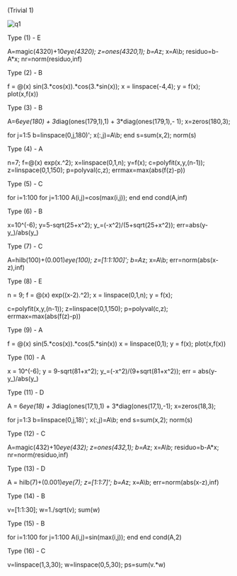 (Trivial 1)

![](sscreen/quiz1/quiz1_1.jpg "q1")

Type (1) - E

A=magic(4320)+10*eye(4320);
z=ones(4320,1);
b=A*z;
x=A\b;
residuo=b-A*x;
nr=norm(residuo,inf)


Type (2) - B

f = @(x) sin(3.*cos(x)).*cos(3.*sin(x));
x = linspace(-4,4);
y = f(x);
plot(x,f(x))


Type (3) - B

A=6*eye(180) + 3*diag(ones(179,1),1) + 3*diag(ones(179,1),- 1);
x=zeros(180,3);

for j=1:5
    b=linspace(0,j,180)';
    x(:,j)=A\b;
end
s=sum(x,2);
norm(s)


Type (4) - A

n=7;
f=@(x) exp(x.^2);
x=linspace(0,1,n);
y=f(x);
c=polyfit(x,y,(n-1));
z=linspace(0,1,150);
p=polyval(c,z);
errmax=max(abs(f(z)-p))


Type (5) - C

for i=1:100
    for j=1:100
    A(i,j)=cos(max(i,j));
    end 
end
cond(A,inf)


Type (6) - B

x=10^(-6);
y=5-sqrt(25+x^2);
y_=(-x^2)/(5+sqrt(25+x^2));
err=abs(y-y_)/abs(y_)


Type (7) - C

A=hilb(100)+(0.001)*eye(100);
z=[1:1:100]';
b=A*z;
x=A\b;
err=norm(abs(x-z),inf)

Type (8) - E

n = 9;
f = @(x) exp((x-2).^2);
x = linspace(0,1,n);
y = f(x);

c=polyfit(x,y,(n-1));
z=linspace(0,1,150);
p=polyval(c,z);
errmax=max(abs(f(z)-p))


Type (9) - A

f = @(x) sin(5.*cos(x)).*cos(5.*sin(x))
x = linspace(0,1);
y = f(x);
plot(x,f(x))


Type (10) - A

x = 10^(-6);
y = 9-sqrt(81+x^2);
y_=(-x^2)/(9+sqrt(81+x^2));
err = abs(y-y_)/abs(y_)


Type (11) - D

A = 6*eye(18) + 3*diag(ones(17,1),1) + 3*diag(ones(17,1),-1);
x=zeros(18,3);

for j=1:3
    b=linspace(0,j,18)';
    x(:,j)=A\b;
end
s=sum(x,2);
norm(s)

Type (12) - C

A=magic(432)+10*eye(432);
z=ones(432,1);
b=A*z;
x=A\b;
residuo=b-A*x;
nr=norm(residuo,inf)


Type (13) - D

A = hilb(7)+(0.001)*eye(7);
z=[1:1:7]';
b=A*z;
x=A\b;
err=norm(abs(x-z),inf)

Type (14) - B

v=[1:1:30];
   w=1./sqrt(v);
   sum(w)


Type (15) - B

for i=1:100
    for j=1:100
    A(i,j)=sin(max(i,j));
    end 
end
cond(A,2)




Type (16) - C

v=linspace(1,3,30);
w=linspace(0,5,30);
ps=sum(v.*w)

